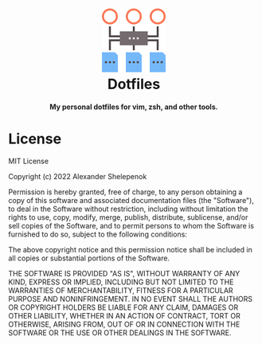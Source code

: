 <h1 align="center">
    <img alt="dotfiles" title="dotfiles" src="https://github.com/alxshelepenok/dotfiles/blob/master/documents/images/logo.svg" width="128"> </br>
    Dotfiles
</h1>

<h4 align="center">
  My personal dotfiles for vim, zsh, and other tools.
</h4>

# License

MIT License

Copyright (c) 2022 Alexander Shelepenok

Permission is hereby granted, free of charge, to any person obtaining a copy
of this software and associated documentation files (the "Software"), to deal
in the Software without restriction, including without limitation the rights
to use, copy, modify, merge, publish, distribute, sublicense, and/or sell
copies of the Software, and to permit persons to whom the Software is
furnished to do so, subject to the following conditions:

The above copyright notice and this permission notice shall be included in all
copies or substantial portions of the Software.

THE SOFTWARE IS PROVIDED "AS IS", WITHOUT WARRANTY OF ANY KIND, EXPRESS OR
IMPLIED, INCLUDING BUT NOT LIMITED TO THE WARRANTIES OF MERCHANTABILITY,
FITNESS FOR A PARTICULAR PURPOSE AND NONINFRINGEMENT. IN NO EVENT SHALL THE
AUTHORS OR COPYRIGHT HOLDERS BE LIABLE FOR ANY CLAIM, DAMAGES OR OTHER
LIABILITY, WHETHER IN AN ACTION OF CONTRACT, TORT OR OTHERWISE, ARISING FROM,
OUT OF OR IN CONNECTION WITH THE SOFTWARE OR THE USE OR OTHER DEALINGS IN THE
SOFTWARE.
